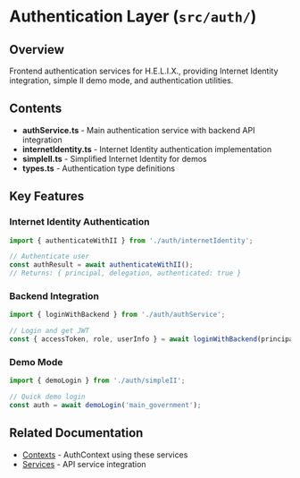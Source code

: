# Authentication Layer (`src/auth/`)

## Overview

Frontend authentication services for H.E.L.I.X., providing Internet Identity integration, simple II demo mode, and authentication utilities.

## Contents

- **authService.ts** - Main authentication service with backend API integration
- **internetIdentity.ts** - Internet Identity authentication implementation
- **simpleII.ts** - Simplified Internet Identity for demos
- **types.ts** - Authentication type definitions

## Key Features

### Internet Identity Authentication

```typescript
import { authenticateWithII } from './auth/internetIdentity';

// Authenticate user
const authResult = await authenticateWithII();
// Returns: { principal, delegation, authenticated: true }
```

### Backend Integration

```typescript
import { loginWithBackend } from './auth/authService';

// Login and get JWT
const { accessToken, role, userInfo } = await loginWithBackend(principal, delegation);
```

### Demo Mode

```typescript
import { demoLogin } from './auth/simpleII';

// Quick demo login
const auth = await demoLogin('main_government');
```

## Related Documentation

- [Contexts](../contexts/README.md) - AuthContext using these services
- [Services](../services/README.md) - API service integration
